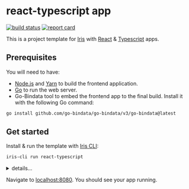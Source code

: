 # react-typescript app

[![build status](https://img.shields.io/github/actions/workflow/status/iris-contrib/react-typescript-template/ci.yml?branch=main&style=for-the-badge)](https://github.com/iris-contrib/react-typescript-template/actions) [![report card](https://img.shields.io/badge/report%20card-a%2B-ff3333.svg?style=for-the-badge)](https://goreportcard.com/report/github.com/iris-contrib/react-typescript-template)

This is a project template for [Iris](https://iris-go.com) with [React](https://reactjs.org/) & [Typescript](https://www.typescriptlang.org/) apps.

## Prerequisites

You will need to have:

- [Node.js](https://nodejs.org/en/) and [Yarn](https://yarnpkg.com/getting-started/migration) to build the frontend application.
- [Go](https://golang.org) to run the web server.
- Go-Bindata tool to embed the frontend app to the final build. Install it with the following Go command:

```sh
go install github.com/go-bindata/go-bindata/v3/go-bindata@latest
```

## Get started

Install & run the template with [Iris CLI](https://github.com/kataras/iris-cli):

```sh
iris-cli run react-typescript
```

<details>
<summary>details...</summary>

Install the dependencies and build with [Yarn](https://yarnpkg.com/lang/en/)...

```sh
cd app
yarn install
yarn build
cd ../
```

...then **start the Iris web server**:

```sh
go-bindata -prefix "app/build" -fs ./app/build/...
go run .
```

</details>

Navigate to [localhost:8080](http://localhost:8080). You should see your app running.
